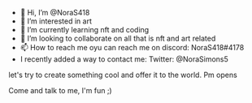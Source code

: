 - 👋 Hi, I’m @NoraS418
- 👀 I’m interested in art
- 🌱 I’m currently learning nft and coding
- 💞️ I’m looking to collaborate on all that is nft and art related
- 📫 How to reach me oyu can reach me on discord: NoraS418#4178
- I recently added a way to contact me: Twitter: @NoraSimons5

let's try to create something cool and offer it to the world. Pm opens

Come and talk to me, I'm fun ;)

<!---
NoraS418/NoraS418 is a ✨ special ✨ repository because its `README.md` (this file) appears on your GitHub profile.
You can click the Preview link to take a look at your changes.
--->
